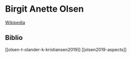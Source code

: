 # Birgit Anette Olsen
[Wikipedia](https://en.wikipedia.org/wiki/Birgit-Anette-Olsen)

## Biblio
[[olsen-t-olander-k-kristiansen2019]]
[[olsen2019-aspects]]
